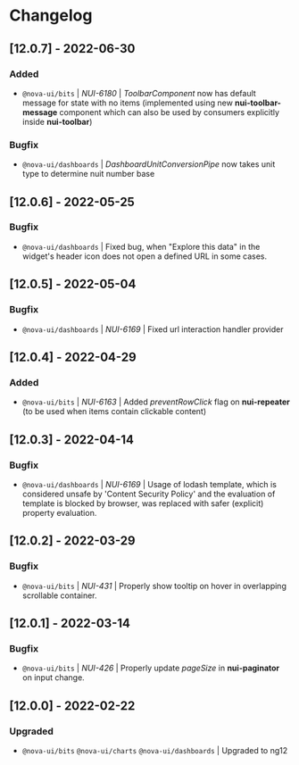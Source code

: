 # Changelog

## [12.0.7] - 2022-06-30

### Added

- `@nova-ui/bits` | _NUI-6180_ | _ToolbarComponent_ now has default message for state with no items (implemented using new __nui-toolbar-message__ component which can also be used by consumers explicitly inside __nui-toolbar__)

### Bugfix

- `@nova-ui/dashboards` | _DashboardUnitConversionPipe_ now takes unit type to determine nuit number base

## [12.0.6] - 2022-05-25

### Bugfix

- `@nova-ui/dashboards` | Fixed bug, when "Explore this data" in the widget's header icon does not open a defined URL in some cases.

## [12.0.5] - 2022-05-04

### Bugfix

- `@nova-ui/dashboards` | _NUI-6169_ | Fixed url interaction handler provider

## [12.0.4] - 2022-04-29

### Added

- `@nova-ui/bits` | _NUI-6163_ | Added _preventRowClick_ flag on __nui-repeater__ (to be used when items contain clickable content)

</details>

## [12.0.3] - 2022-04-14

### Bugfix

- `@nova-ui/dashboards` | _NUI-6169_ | Usage of lodash template, which is considered unsafe by 'Content Security Policy' and the evaluation of template is blocked by browser, was replaced with safer (explicit) property evaluation.

## [12.0.2] - 2022-03-29

### Bugfix

- `@nova-ui/bits` | _NUI-431_ | Properly show tooltip on hover in overlapping scrollable container.

## [12.0.1] - 2022-03-14

### Bugfix

- `@nova-ui/bits` | _NUI-426_ | Properly update _pageSize_ in __nui-paginator__ on input change.

## [12.0.0] - 2022-02-22

### Upgraded

- `@nova-ui/bits` `@nova-ui/charts` `@nova-ui/dashboards` | Upgraded to ng12
